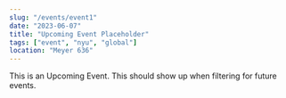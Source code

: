 ```yaml
---
slug: "/events/event1"
date: "2023-06-07"
title: "Upcoming Event Placeholder"
tags: ["event", "nyu", "global"]
location: "Meyer 636"
---
```

This is an Upcoming Event.
This should show up when filtering for future events.